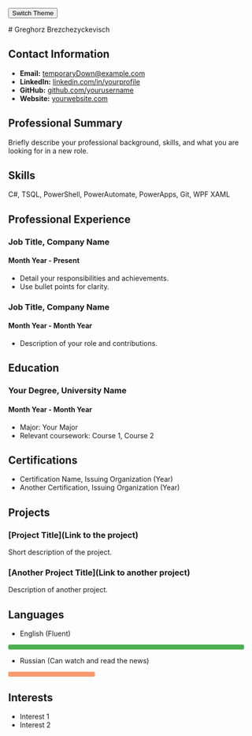 <button id="theme-switcher">Switch Theme</button>

<link rel="stylesheet" href="{{ '/assets/css/light-theme.css' | relative_url }}">
# Greghorz Brezchezyckevisch

## Contact Information
- **Email:** temporaryDown@example.com
- **LinkedIn:** [linkedin.com/in/yourprofile](https://www.linkedin.com/in/yourprofile)
- **GitHub:** [github.com/yourusername](https://github.com/yourusername)
- **Website:** [yourwebsite.com](http://yourwebsite.com)

## Professional Summary
Briefly describe your professional background, skills, and what you are looking for in a new role.

## Skills
C#, TSQL, PowerShell, PowerAutomate, PowerApps, Git, WPF XAML

## Professional Experience
### Job Title, Company Name
#### Month Year - Present
- Detail your responsibilities and achievements.
- Use bullet points for clarity.

### Job Title, Company Name
#### Month Year - Month Year
- Description of your role and contributions.

## Education
### Your Degree, University Name
#### Month Year - Month Year
- Major: Your Major
- Relevant coursework: Course 1, Course 2

## Certifications
- Certification Name, Issuing Organization (Year)
- Another Certification, Issuing Organization (Year)

## Projects
### [Project Title](Link to the project)
Short description of the project.

### [Another Project Title](Link to another project)
Description of another project.

## Languages
- English (Fluent)
 <div style="width: 95%; background-color: #4CAF50; border-radius: 3px; padding: 5px 0;"></div>

- Russian (Can watch and read the news)
 <div style="width: 35%; background-color: #F7996E; border-radius: 3px; padding: 5px 0;"></div>

## Interests
- Interest 1
- Interest 2
 
<script>
    const themeSwitcher = document.getElementById('theme-switcher');
    const currentThemeLink = document.querySelector('link[href*="theme"]');
    const savedTheme = localStorage.getItem('theme');

    if (savedTheme) {
        currentThemeLink.setAttribute('href', savedTheme);
    }

    themeSwitcher.addEventListener('click', function() {
        var isLightTheme = currentThemeLink.getAttribute('href').includes('light-theme');
        var newTheme = isLightTheme ? '{{ "/assets/css/dark-theme.css" | relative_url }}' : '{{ "/assets/css/light-theme.css" | relative_url }}';
        currentThemeLink.setAttribute('href', newTheme);
        localStorage.setItem('theme', newTheme);
    });
</script>
